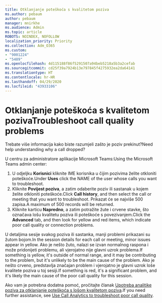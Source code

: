 ```yaml
---
title: Otklanjanje poteškoća s kvalitetom poziva
ms.author: pebaum
author: pebaum
manager: mnirkhe
ms.audience: Admin
ms.topic: article
ROBOTS: NOINDEX, NOFOLLOW
localization_priority: Priority
ms.collection: Adm_O365
ms.custom:
- "9001224"
- "5489"
ms.openlocfilehash: 4d115188f86f5291507a94beb5218a5b3a2cefab
ms.sourcegitcommit: cd25f39a7924b13e797845f4275932ea2da64141
ms.translationtype: HT
ms.contentlocale: hr-HR
ms.lasthandoff: 04/29/2020
ms.locfileid: "43933106"
---
```

# <a name="troubleshoot-call-quality-problems"></a><span data-ttu-id="8ad37-102">Otklanjanje poteškoća s kvalitetom poziva</span><span class="sxs-lookup"><span data-stu-id="8ad37-102">Troubleshoot call quality problems</span></span>

<span data-ttu-id="8ad37-103">Trebate više informacija kako biste razumjeli zašto je poziv prekinut?</span><span class="sxs-lookup"><span data-stu-id="8ad37-103">Need help understanding why a call dropped?</span></span>

<span data-ttu-id="8ad37-104">U centru za administratore aplikacije Microsoft Teams:</span><span class="sxs-lookup"><span data-stu-id="8ad37-104">Using the Microsoft Teams admin center:</span></span>

1. <span data-ttu-id="8ad37-105">U odjeljku **Korisnici** kliknite IME korisnika u čijim pozivima želite otkloniti poteškoće.</span><span class="sxs-lookup"><span data-stu-id="8ad37-105">Under **Uses** click the NAME of the user whose calls you want to troubleshoot.</span></span>
2. <span data-ttu-id="8ad37-106">Kliknite **Povijest poziva**, a zatim odaberite poziv ili sastanak u kojem želite otkloniti poteškoće.</span><span class="sxs-lookup"><span data-stu-id="8ad37-106">Click **Call history**, and then select the call or meeting that you want to troubleshoot.</span></span> <span data-ttu-id="8ad37-107">Prikazat će se najviše 500 zapisa.</span><span class="sxs-lookup"><span data-stu-id="8ad37-107">A maximum of 500 records will be returned.</span></span>
3. <span data-ttu-id="8ad37-108">Kliknite karticu **Napredno**, a zatim potražite žute i crvene stavke, što označava lošu kvalitetu poziva ili poteškoće s povezivanjem.</span><span class="sxs-lookup"><span data-stu-id="8ad37-108">Click the **Advanced** tab, and then look for yellow and red items, which indicate poor call quality or connection problems.</span></span>

<span data-ttu-id="8ad37-109">U detaljima sesije svakog poziva ili sastanka, manji problemi prikazani su žutom bojom.</span><span class="sxs-lookup"><span data-stu-id="8ad37-109">In the session details for each call or meeting, minor issues appear in yellow.</span></span> <span data-ttu-id="8ad37-110">Ako je nešto žuto, nalazi se izvan normalnog raspona i može pridonijeti problemu, ali vjerojatno nije glavni uzrok problema.</span><span class="sxs-lookup"><span data-stu-id="8ad37-110">If something is yellow, it's outside of normal range, and it may be contributing to the problem, but it's unlikely to be the main cause of the problem.</span></span> <span data-ttu-id="8ad37-111">Ako je nešto crveno, predstavlja značajan problem i vjerojatno je glavni uzrok loše kvalitete poziva u toj sesiji.</span><span class="sxs-lookup"><span data-stu-id="8ad37-111">If something is red, it's a significant problem, and it's likely the main cause of the poor call quality for this session.</span></span>

<span data-ttu-id="8ad37-112">Ako vam je potrebna dodatna pomoć, pročitajte članak [Upotreba analitike poziva za otklanjanje poteškoća s lošom kvalitetom poziva](https://docs.microsoft.com/microsoftteams/use-call-analytics-to-troubleshoot-poor-call-quality#troubleshoot-call-quality-problems-using-call-analytics).</span><span class="sxs-lookup"><span data-stu-id="8ad37-112">If you need further assistance, see [Use Call Analytics to troubleshoot poor call quality](https://docs.microsoft.com/microsoftteams/use-call-analytics-to-troubleshoot-poor-call-quality#troubleshoot-call-quality-problems-using-call-analytics).</span></span>
